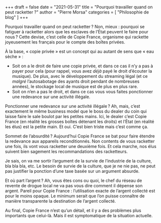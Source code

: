 +++
draft       = false
date        = "2021-05-31"
title       = "Pourquoi travailler quand on peut racketter ?"
author      = "Pierre Morsa"
categories  = [ "Philosophie de blog" ]
+++

Pourquoi travailler quand on peut racketter ? Non, mieux : pourquoi se fatiguer à racketter alors que les esclaves de l’État peuvent le faire pour nous ? Cette devise, c’est celle de Copie France, organisme qui rackette joyeusement les français pour le compte des boîtes privées.

À la base, « copie privée » est un concept qui au autant de sens que « eau sèche » :

*  Soit on a le droit de faire une copie privée, et dans ce cas il n’y a pas à payer pour cela (pour rappel, vous avez *déjà* payé le droit d’écouter la musique). De plus, avec le développement du streaming légal (et ce *malgré* l’autosabotage des ayants droit pendant de nombreuses années), le stockage local de musique est de plus en plus rare.
*  Soit on n’en a pas le droit, et dans ce cas vous vous faites ponctionner une redevance sur une activité illégale.

Ponctionner une redevance sur une activité illégale ? Ah, mais, c’est exactement le même business model que le boss du dealer du coin qui laisse faire le sale boulot par les petites mains. Ici, le dealer c’est Copie France (en réalité les grosses boîtes détenant les droits) et l’État (en réalité les élus) est la petite main. Et oui. C’est bien triste mais c’est comme ça.

Sommet de l’absurdité ? Aujourd’hui Copie France se bat pour faire étendre la redevance aux appareils reconditionnés. Non contents de vous racketter une fois, ils vont vous racketter une deuxième fois. Et cela marche, nos élus suivent bien sagement les recommandations des racketteurs.

Je sais, on va me sortir l’argument de la survie de l’industrie de la culture, bla bla bla, etc. Le besoin de survie de la culture, que je ne nie pas, ne peut pas justifier la ponction d’une taxe basée sur un argument absurde.

Et où part l’argent ? Ah, vous êtes cons ou quoi, le chef du réseau de revente de drogue local ne va pas vous dire comment il dépense son argent. Pareil pour Copie France : l’utilisation exacte de l’argent collecté est pour le moins opaque. Le minimum serait que l’on puisse connaître de manière transparente la destination de l’argent collecté.

Au final, Copie France n’est qu’un détail, et il y a des problèmes plus importants que celui-là. Mais il est symptomatique de la situation actuelle. 
